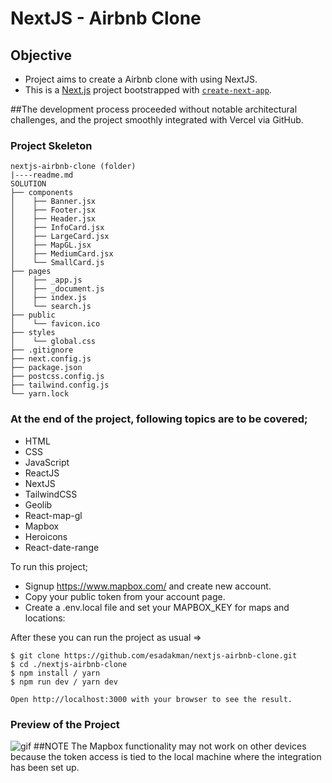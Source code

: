 # NextJS - Airbnb Clone

## Objective

- Project aims to create a Airbnb clone with using NextJS.
- This is a [Next.js](https://nextjs.org/) project bootstrapped with [`create-next-app`](https://github.com/vercel/next.js/tree/canary/packages/create-next-app).

##The development process proceeded without notable architectural challenges, and the project smoothly integrated with Vercel via GitHub.



### Project Skeleton

```
nextjs-airbnb-clone (folder)
|----readme.md
SOLUTION
├── components
│    ├── Banner.jsx
│    ├── Footer.jsx
│    ├── Header.jsx
│    ├── InfoCard.jsx
│    ├── LargeCard.jsx
│    ├── MapGL.jsx
│    ├── MediumCard.jsx
│    └── SmallCard.js
├── pages
│    ├── _app.js
│    ├── _document.js
│    ├── index.js
│    └── search.js
├── public
│    └── favicon.ico
├── styles
│    └── global.css
├── .gitignore
├── next.config.js
├── package.json
├── postcss.config.js
├── tailwind.config.js
└── yarn.lock
```

### At the end of the project, following topics are to be covered;

- HTML
- CSS
- JavaScript
- ReactJS
- NextJS
- TailwindCSS
- Geolib
- React-map-gl
- Mapbox
- Heroicons
- React-date-range

To run this project;

- Signup https://www.mapbox.com/ and create new account.  
- Copy your public token from your account page.
- Create a .env.local file and set your MAPBOX_KEY for maps and locations:

After these you can run the project as usual =>

```
$ git clone https://github.com/esadakman/nextjs-airbnb-clone.git
$ cd ./nextjs-airbnb-clone
$ npm install / yarn
$ npm run dev / yarn dev

Open http://localhost:3000 with your browser to see the result.
```

### Preview of the Project

 <img src="./airbnb-clone.gif" alt="gif"   />
 ##NOTE The Mapbox functionality may not work on other devices because the token access is tied to the local machine where the integration has been set up.
